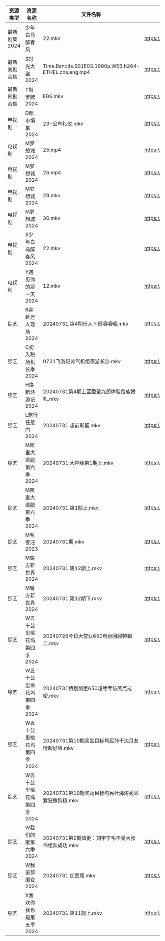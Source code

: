 | 资源类型     | 资源名称            | 文件名称                                                 | 分享链接                                      | 更新时间                |
| -------- | --------------- | ---------------------------------------------------- | ----------------------------------------- | ------------------- |
| 最新剧集2024 | 少年白马醉春风         | 22.mkv                                               | https://www.alipan.com/s/kRwXdZqyRdd      | 2024-07-31 12:09:47 |
| 最新美剧合集   | S时光大盗2024       | Time.Bandits.S01E03.1080p.WEB.h264-ETHEL.chs.eng.mp4 | https://www.alipan.com/s/cDPPqWs3Yia      | 2024-07-31 12:06:16 |
| 最新韩剧合集   | T塔罗牌2024        | E06.mkv                                              | https://www.alipan.com/s/vi2iFh7hcV5      | 2024-07-31 08:06:26 |
| 电视剧      | D都市惧集2024       | 23-公车礼仪.mkv                                          | https://www.alipan.com/s/3h7mz7XVT7D      | 2024-07-31 12:05:22 |
| 电视剧      | M梦想城2024        | 25.mp4                                               | https://www.alipan.com/s/3krVYvJuSK6      | 2024-07-31 14:05:56 |
| 电视剧      | M梦想城2024        | 26.mp4                                               | https://www.alipan.com/s/3krVYvJuSK6      | 2024-07-31 14:05:56 |
| 电视剧      | M梦想城2024        | 29.mkv                                               | https://www.alipan.com/s/3krVYvJuSK6      | 2024-07-31 00:05:51 |
| 电视剧      | M梦想城2024        | 30.mkv                                               | https://www.alipan.com/s/3krVYvJuSK6      | 2024-07-31 00:05:50 |
| 电视剧      | S少年白马醉春风2024    | 22.mkv                                               | https://www.alipan.com/s/7ViyPGoKdyN      | 2024-07-31 12:06:11 |
| 电视剧      | Y遇见你的那一天2024    | 12.mkv                                               | https://www.alipan.com/s/uQ2Vgm56dsn      | 2024-07-31 14:07:12 |
| 综艺       | B奔赴万人现场2024     | 20240731.第4期乐人下班嘻嘻嘻.mkv                              | https://www.alipan.com/s/4u7m3VMcqux      | 2024-07-31 14:07:25 |
| 综艺       | C初入职场机长季2024    | 0731飞游记帅气机组夜游长沙.mkv                                  | https://www.alipan.com/s/a9hmC3o2B18      | 2024-07-31 14:07:38 |
| 综艺       | H焕新环游记2024      | 20240731第4期上蓝盈莹九郎体验畲族婚礼.mkv                          | https://www.alipan.com/s/Aozy9GBZZwu      | 2024-07-31 14:07:49 |
| 综艺       | L旅行任意门2024      | 20240731.超前彩蛋.mkv                                    | https://www.alipan.com/s/99hnQkWKkeJ      | 2024-07-31 14:08:07 |
| 综艺       | M密室大逃脱第六季2024   | 20240731.大神版第1期上.mkv                                 | https://www.alipan.com/s/3F599jmMJTn      | 2024-07-31 14:08:10 |
| 综艺       | M密室大逃脱第六季2024   | 20240731.第1期上.mkv                                    | https://www.alipan.com/s/3F599jmMJTn      | 2024-07-31 14:08:10 |
| 综艺       | M毛雪汪2023        | 20240731期.mkv                                        | https://www.aliyundrive.com/s/asPqfgPRqAg | 2024-07-31 14:08:16 |
| 综艺       | M魔方新世界2024      | 20240731.第12期上.mkv                                   | https://www.alipan.com/s/QX27Hz4Mb8P      | 2024-07-31 14:08:22 |
| 综艺       | M魔方新世界2024      | 20240731.第12期下.mkv                                   | https://www.alipan.com/s/QX27Hz4Mb8P      | 2024-07-31 14:08:22 |
| 综艺       | W五十公里桃花坞第四季2024 | 20240726今日大营业650电台回顾特辑二.mkv                          | https://www.alipan.com/s/exjYEbxNRBJ      | 2024-07-31 14:08:58 |
| 综艺       | W五十公里桃花坞第四季2024 | 20240731特别加更650超绝专访笑点过密.mkv                          | https://www.alipan.com/s/exjYEbxNRBJ      | 2024-07-31 14:08:58 |
| 综艺       | W五十公里桃花坞第四季2024 | 20240731第10期奖励目标坞民孙千沈月友情超好嗑.mkv                      | https://www.alipan.com/s/exjYEbxNRBJ      | 2024-07-31 14:08:58 |
| 综艺       | W五十公里桃花坞第四季2024 | 20240731第10期奖励目标坞民杜海涛秀恩爱狂撒狗粮.mkv                     | https://www.alipan.com/s/exjYEbxNRBJ      | 2024-07-31 14:08:57 |
| 综艺       | W我们的歌第六季2024    | 20240731第2期加更：刘宇宁毛不易大张伟组队成功.mkv                      | https://www.alipan.com/s/7QHb1Czg7nU      | 2024-07-31 14:09:01 |
| 综艺       | W我家那闺女2024      | 20240731.加更版.mkv                                     | https://www.alipan.com/s/6Zh3yAep1kC      | 2024-07-31 14:09:04 |
| 综艺       | X喜欢你我也是第五季2024  | 20240731.第11期上.mkv                                   | https://www.alipan.com/s/Si6SYux7pfw      | 2024-07-31 14:09:14 |
